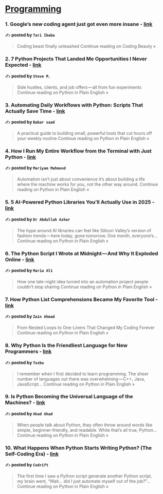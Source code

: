 
<h1><a href=https://medium.com/tag/programming/recommended target="_blank" rel="noopener noreferrer">Programming</a></h1>
<h3>1. Google’s new coding agent just got even more insane - <a href="https://medium.com/coding-beauty/new-google-jules-2-2845f2b10223?source=rss------programming-5" target="_blank" rel="noopener noreferrer">link</a></h3>

✍️ **posted by `Tari Ibaba`**

<blockquote>Coding beast finally unleashed
Continue reading on Coding Beauty »</blockquote>

<h3>2. 7 Python Projects That Landed Me Opportunities I Never Expected - <a href="https://python.plainenglish.io/7-python-projects-that-landed-me-opportunities-i-never-expected-58cb34ee81a7?source=rss------programming-5" target="_blank" rel="noopener noreferrer">link</a></h3>

✍️ **posted by `Steve M.`**

<blockquote>Side hustles, clients, and job offers — all from fun experiments
Continue reading on Python in Plain English »</blockquote>

<h3>3. Automating Daily Workflows with Python: Scripts That Actually Save Time - <a href="https://python.plainenglish.io/automating-daily-workflows-with-python-scripts-that-actually-save-time-b947b31cfa5f?source=rss------programming-5" target="_blank" rel="noopener noreferrer">link</a></h3>

✍️ **posted by `Babar saad`**

<blockquote>A practical guide to building small, powerful tools that cut hours off your weekly routine
Continue reading on Python in Plain English »</blockquote>

<h3>4. How I Run My Entire Workflow from the Terminal with Just Python - <a href="https://python.plainenglish.io/how-i-run-my-entire-workflow-from-the-terminal-with-just-python-b8e451f6045c?source=rss------programming-5" target="_blank" rel="noopener noreferrer">link</a></h3>

✍️ **posted by `Mariyam Mahmood`**

<blockquote>Automation isn’t just about convenience it’s about building a life where the machine works for you, not the other way around.
Continue reading on Python in Plain English »</blockquote>

<h3>5. 5 AI-Powered Python Libraries You’ll Actually Use in 2025 - <a href="https://python.plainenglish.io/5-ai-powered-python-libraries-youll-actually-use-in-2025-d29dee986b60?source=rss------programming-5" target="_blank" rel="noopener noreferrer">link</a></h3>

✍️ **posted by `Dr Abdullah Azhar`**

<blockquote>The hype around AI libraries can feel like Silicon Valley’s version of fashion trends — here today, gone tomorrow. One month, everyone’s…
Continue reading on Python in Plain English »</blockquote>

<h3>6. The Python Script I Wrote at Midnight — And Why It Exploded Online - <a href="https://python.plainenglish.io/the-python-script-i-wrote-at-midnight-and-why-it-exploded-online-095c3a58d713?source=rss------programming-5" target="_blank" rel="noopener noreferrer">link</a></h3>

✍️ **posted by `Maria Ali`**

<blockquote>How one late-night idea turned into an automation project people couldn’t stop sharing
Continue reading on Python in Plain English »</blockquote>

<h3>7. How Python List Comprehensions Became My Favorite Tool - <a href="https://python.plainenglish.io/how-python-list-comprehensions-became-my-favorite-tool-acfa2478a6af?source=rss------programming-5" target="_blank" rel="noopener noreferrer">link</a></h3>

✍️ **posted by `Zain Ahmad`**

<blockquote>From Nested Loops to One-Liners That Changed My Coding Forever
Continue reading on Python in Plain English »</blockquote>

<h3>8. Why Python Is the Friendliest Language for New Programmers - <a href="https://python.plainenglish.io/why-python-is-the-friendliest-language-for-new-programmers-125f8ea25702?source=rss------programming-5" target="_blank" rel="noopener noreferrer">link</a></h3>

✍️ **posted by `Toxbu`**

<blockquote>I remember when I first decided to learn programming. The sheer number of languages out there was overwhelming — C++, Java, JavaScript…
Continue reading on Python in Plain English »</blockquote>

<h3>9. Is Python Becoming the Universal Language of the Machines? - <a href="https://python.plainenglish.io/is-python-becoming-the-universal-language-of-the-machines-e3a36f025085?source=rss------programming-5" target="_blank" rel="noopener noreferrer">link</a></h3>

✍️ **posted by `Ahad Ahad`**

<blockquote>When people talk about Python, they often throw around words like simple, beginner-friendly, and readable. While that’s all true, Python…
Continue reading on Python in Plain English »</blockquote>

<h3>10. What Happens When Python Starts Writing Python? (The Self-Coding Era) - <a href="https://python.plainenglish.io/what-happens-when-python-starts-writing-python-the-self-coding-era-0dedd2018afa?source=rss------programming-5" target="_blank" rel="noopener noreferrer">link</a></h3>

✍️ **posted by `Codrift `**

<blockquote>The first time I saw a Python script generate another Python script, my brain went, “Wait… did I just automate myself out of the job?”…
Continue reading on Python in Plain English »</blockquote>

